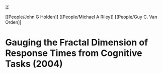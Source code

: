 [🇿](zotero://select/library/items/CVNFULDT)

[[People/John G Holden]] [[People/Michael A Riley]] [[People/Guy C. Van Orden]] 
# Gauging the Fractal Dimension of Response Times from Cognitive Tasks (2004)

